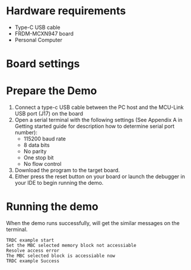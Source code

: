 Hardware requirements
=====================
- Type-C USB cable
- FRDM-MCXN947 board
- Personal Computer

Board settings
============

Prepare the Demo
===============
1.  Connect a type-c USB cable between the PC host and the MCU-Link USB port (J17) on the board
2.  Open a serial terminal with the following settings (See Appendix A in Getting started guide for description how to determine serial port number):
    - 115200 baud rate
    - 8 data bits
    - No parity
    - One stop bit
    - No flow control
3.  Download the program to the target board.
4.  Either press the reset button on your board or launch the debugger in your IDE to begin running the demo.

Running the demo
================
When the demo runs successfully, will get the similar messages on the terminal.

~~~~~~~~~~~~~~~~~~~~~~
TRDC example start
Set the MBC selected memory block not accessiable
Resolve access error
The MBC selected block is accessiable now
TRDC example Success
~~~~~~~~~~~~~~~~~~~~~~

